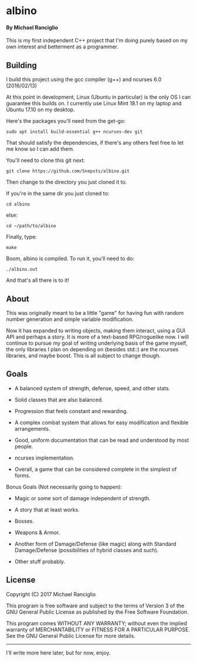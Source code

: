 # albino
#### By Michael Ranciglio
This is my first independent C++ project that I'm doing purely based on my own interest and betterment as a programmer.

## Building
I build this project using the gcc compiler (g++) and ncurses 6.0 (2016/02/13)

At this point in development, Linux (Ubuntu in particular) is the only OS I can guarantee this builds on. I currently use Linux Mint 18.1 on my laptop and Ubuntu 17.10 on my desktop.

Here's the packages you'll need from the get-go:

`sudo apt install build-essential g++ ncurses-dev git`

That should satisfy the dependencies, if there's any others feel free to let me know so I can add them.

You'll need to clone this git next:

`git clone https://github.com/Snepsts/albino.git`

Then change to the directory you just cloned it to.

If you're in the same dir you just cloned to:

`cd albino`

else:

`cd ~/path/to/albino`

Finally, type:

`make`

Boom, albino is compiled. To run it, you'll need to do:

`./albino.out`

And that's all there is to it!

## About
This was originally meant to be a little "game" for having fun with random number generation and simple variable modification.

Now it has expanded to writing objects, making them interact, using a GUI API and perhaps a story. It is more of a text-based RPG/roguelike now. I will continue to pursue my goal of writing underlying basis of the game myself, the only libraries I plan on depending on (besides std::) are the ncurses libraries, and maybe boost. This is all subject to change though.

## Goals

* A balanced system of strength, defense, speed, and other stats.

* Solid classes that are also balanced.

* Progression that feels constant and rewarding.

* A complex combat system that allows for easy modification and flexible arrangements.

* Good, uniform documentation that can be read and understood by most people.

* ncurses implementation.

* Overall, a game that can be considered complete in the simplest of forms.

Bonus Goals (Not necessarily going to happen):

* Magic or some sort of damage independent of strength.

* A story that at least works.

* Bosses.

* Weapons & Armor.

* Another form of Damage/Defense (like magic) along with Standard Damage/Defense (possibilities of hybrid classes and such).

* Other stuff probably.

## License

Copyright (C) 2017 Michael Ranciglio

This program is free software and subject to the terms of Version 3 of the GNU General Public License as published by the Free Software Foundation.

This program comes WITHOUT ANY WARRANTY; without even the implied warranty of MERCHANTABILITY or FITNESS FOR A PARTICULAR PURPOSE.  See the GNU General Public License for more details.

----

I'll write more here later, but for now, enjoy.

